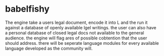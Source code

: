 # babelfishy
The engine
take a users legal document, encode it into L and the run it against a database of openly available lgel writings.
the user can also have a personal database of closed legal docs not available to the general audience.
the engine  will flag ares of possible cobtention that the  user should address.
there will be seperate  language modules for every available language developed as the community will.
